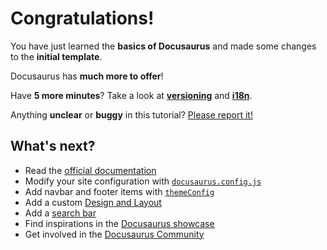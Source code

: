 # Congratulations!

You have just learned the **basics of Docusaurus** and made some changes to the **initial template**.

Docusaurus has **much more to offer**!

Have **5 more minutes**? Take a look at **[versioning](<../tutorial-extras/manage-docs-versions.md>)** and **[i18n](<../tutorial-extras/translate-your-site.md>)**.

Anything **unclear** or **buggy** in this tutorial? [Please report it!](<https://github.com/facebook/docusaurus/discussions/4610>)

## What's next?

- Read the [official documentation](<https://docusaurus.io/>)
- Modify your site configuration with [`docusaurus.config.js`](<https://docusaurus.io/docs/api/docusaurus-config>)
- Add navbar and footer items with [`themeConfig`](<https://docusaurus.io/docs/api/themes/configuration>)
- Add a custom [Design and Layout](<https://docusaurus.io/docs/styling-layout>)
- Add a [search bar](<https://docusaurus.io/docs/search>)
- Find inspirations in the [Docusaurus showcase](<https://docusaurus.io/showcase>)
- Get involved in the [Docusaurus Community](<https://docusaurus.io/community/support>)

<!-- -->


